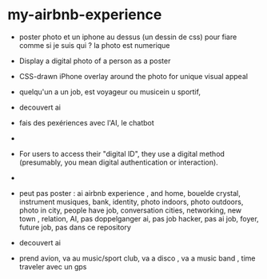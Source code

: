 # my-airbnb-experience

- poster photo et un iphone au dessus (un dessin de css) pour fiare comme si je suis qui ? la photo est numerique
- Display a digital photo of a person  as a poster
- CSS-drawn iPhone overlay around the photo for unique visual appeal


- quelqu'un a un job, est voyageur ou musicein u sportif,
- decouvert ai
- fais des pexériences avec l'AI,  le chatbot
- 
- For users to access their "digital ID", they use a digital method (presumably, you mean digital authentication or interaction).
- 
- peut pas poster : ai airbnb experience , and home, bouelde crystal, instrument musiques, bank, identity, photo indoors, photo outdoors, photo in city, people have job, conversation cities, networking, new town , relation, AI, pas doppelganger ai, pas job hacker, pas ai job, foyer, future job, pas dans ce repository

- decouvert ai
- prend avion, va au music/sport club, va a disco , va a music band , time traveler avec un gps
